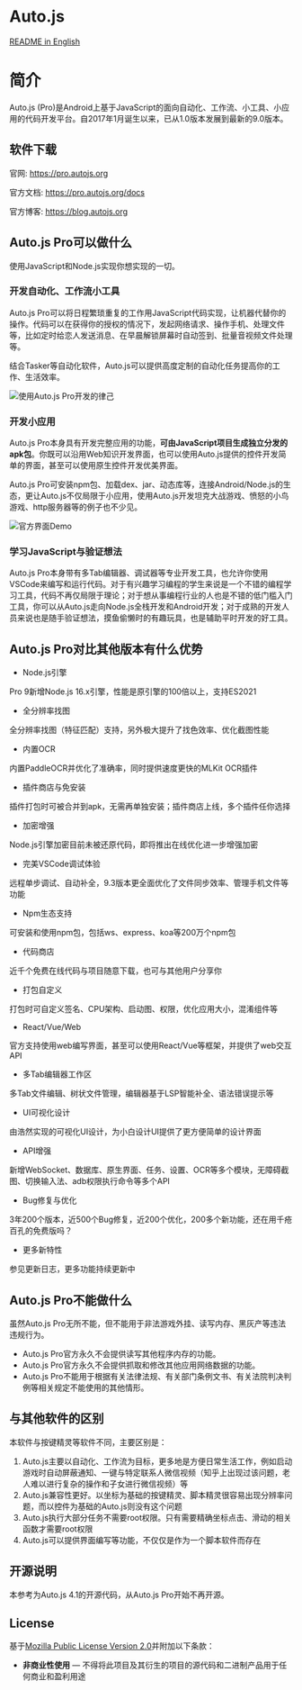 # Auto.js

[README in English](https://github.com/hyb1996/Auto.js/blob/master/Readme-en.md)

# 简介

Auto.js (Pro)是Android上基于JavaScript的面向自动化、工作流、小工具、小应用的代码开发平台。自2017年1月诞生以来，已从1.0版本发展到最新的9.0版本。

## 软件下载

官网: https://pro.autojs.org

官方文档: https://pro.autojs.org/docs

官方博客: https://blog.autojs.org

## Auto.js Pro可以做什么

使用JavaScript和Node.js实现你想实现的一切。

### 开发自动化、工作流小工具

Auto.js Pro可以将日程繁琐重复的工作用JavaScript代码实现，让机器代替你的操作。代码可以在获得你的授权的情况下，发起网络请求、操作手机、处理文件等，比如定时给恋人发送消息、在早晨解锁屏幕时自动签到、批量音视频文件处理等。

结合Tasker等自动化软件，Auto.js可以提供高度定制的自动化任务提高你的工作、生活效率。

![使用Auto.js Pro开发的律己](https://pro.autojs.org/docs/assets/lvji.5ba37521.jpg)

### 开发小应用

Auto.js Pro本身具有开发完整应用的功能，**可由JavaScript项目生成独立分发的apk包**。你既可以沿用Web知识开发界面，也可以使用Auto.js提供的控件开发简单的界面，甚至可以使用原生控件开发优美界面。

Auto.js Pro可安装npm包、加载dex、jar、动态库等，连接Android/Node.js的生态，更让Auto.js不仅局限于小应用，使用Auto.js开发坦克大战游戏、愤怒的小鸟游戏、http服务器等的例子也不少见。

![官方界面Demo](https://pro.autojs.org/docs/assets/m3.49f15e97.jpg)

### 学习JavaScript与验证想法

Auto.js Pro本身带有多Tab编辑器、调试器等专业开发工具，也允许你使用VSCode来编写和运行代码。对于有兴趣学习编程的学生来说是一个不错的编程学习工具，代码不再仅局限于理论；对于想从事编程行业的人也是不错的低门槛入门工具，你可以从Auto.js走向Node.js全栈开发和Android开发；对于成熟的开发人员来说也是随手验证想法，摸鱼偷懒时的有趣玩具，也是辅助平时开发的好工具。


## Auto.js Pro对比其他版本有什么优势

* Node.js引擎

Pro 9新增Node.js 16.x引擎，性能是原引擎的100倍以上，支持ES2021

* 全分辨率找图

全分辨率找图（特征匹配）支持，另外极大提升了找色效率、优化截图性能

* 内置OCR

内置PaddleOCR并优化了准确率，同时提供速度更快的MLKit OCR插件
    
* 插件商店与免安装

插件打包时可被合并到apk，无需再单独安装；插件商店上线，多个插件任你选择

* 加密增强

Node.js引擎加密目前未被还原代码，即将推出在线优化进一步增强加密

* 完美VSCode调试体验

远程单步调试、自动补全，9.3版本更全面优化了文件同步效率、管理手机文件等功能

* Npm生态支持

可安装和使用npm包，包括ws、express、koa等200万个npm包

* 代码商店

近千个免费在线代码与项目随意下载，也可与其他用户分享你

* 打包自定义

打包时可自定义签名、CPU架构、启动图、权限，优化应用大小，混淆组件等

* React/Vue/Web

官方支持使用web编写界面，甚至可以使用React/Vue等框架，并提供了web交互API

* 多Tab编辑器工作区

多Tab文件编辑、树状文件管理，编辑器基于LSP智能补全、语法错误提示等

* UI可视化设计

由浩然实现的可视化UI设计，为小白设计UI提供了更方便简单的设计界面

* API增强

新增WebSocket、数据库、原生界面、任务、设置、OCR等多个模块，无障碍截图、切换输入法、adb权限执行命令等多个API

* Bug修复与优化

3年200个版本，近500个Bug修复，近200个优化，200多个新功能，还在用千疮百孔的免费版吗？

* 更多新特性

参见更新日志，更多功能持续更新中

## Auto.js Pro不能做什么

虽然Auto.js Pro无所不能，但不能用于非法游戏外挂、读写内存、黑灰产等违法违规行为。

* Auto.js Pro官方永久不会提供读写其他程序内存的功能。
* Auto.js Pro官方永久不会提供抓取和修改其他应用网络数据的功能。
* Auto.js Pro不能用于根据有关法律法规、有关部门条例文书、有关法院判决判例等相关规定不能使用的其他情形。

## 与其他软件的区别

本软件与按键精灵等软件不同，主要区别是：
1. Auto.js主要以自动化、工作流为目标，更多地是方便日常生活工作，例如启动游戏时自动屏蔽通知、一键与特定联系人微信视频（知乎上出现过该问题，老人难以进行复杂的操作和子女进行微信视频）等
2. Auto.js兼容性更好。以坐标为基础的按键精灵、脚本精灵很容易出现分辨率问题，而以控件为基础的Auto.js则没有这个问题
3. Auto.js执行大部分任务不需要root权限。只有需要精确坐标点击、滑动的相关函数才需要root权限
4. Auto.js可以提供界面编写等功能，不仅仅是作为一个脚本软件而存在

## 开源说明

本参考为Auto.js 4.1的开源代码，从Auto.js Pro开始不再开源。

## License
基于[Mozilla Public License Version 2.0](https://github.com/hyb1996/NoRootScriptDroid/blob/master/LICENSE.md)并附加以下条款：
* **非商业性使用** — 不得将此项目及其衍生的项目的源代码和二进制产品用于任何商业和盈利用途
